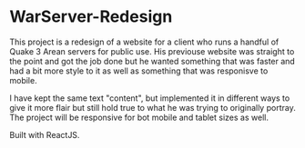 # WarServer-Redesign
This project is a redesign of a website for a client who runs a handful of Quake 3 Arean servers for public use. His previouse website was straight to the point and got the job done but he wanted something that was faster and had a bit more style to it as well as something that was responisve to mobile.

I have kept the same text "content", but implemented it in different ways to give it more flair but still hold true to what he was trying to originally portray. The project will be responsive for bot mobile and tablet sizes as well.

Built with ReactJS.
